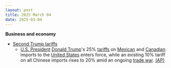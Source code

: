 ```yaml
---
layout: post
title: 2025 March 04
date: 2025-03-04
---
```



**Business and economy**

* [Second Trump tariffs](https://en.wikipedia.org/wiki/Second_Trump_tariffs "Second Trump tariffs")
  + [U.S. President](https://en.wikipedia.org/wiki/President_of_the_United_States "President of the United States") [Donald Trump](https://en.wikipedia.org/wiki/Donald_Trump "Donald Trump")'s 25% [tariffs](https://en.wikipedia.org/wiki/Tariff "Tariff") on [Mexican](https://en.wikipedia.org/wiki/Mexico "Mexico") and [Canadian](https://en.wikipedia.org/wiki/Canada "Canada") imports to the [United States](https://en.wikipedia.org/wiki/United_States "United States") enters force, while an existing 10% tariff on all Chinese imports rises to 20% amid an ongoing [trade war](https://en.wikipedia.org/wiki/Trade_war "Trade war"). [(AP)](https://apnews.com/article/trump-tariffs-mexico-canada-b19e004dddb579c373b247037e04424b)
